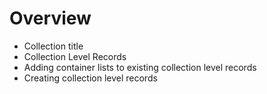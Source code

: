 # Overview

- Collection title
- Collection Level Records
- Adding container lists to existing collection level records
- Creating collection level records

